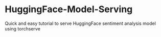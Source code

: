 # HuggingFace-Model-Serving
Quick and easy tutorial to serve HuggingFace sentiment analysis model using torchserve
